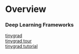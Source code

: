 # Overview

### Deep Learning Frameworks
[tinygrad](https://github.com/tinygrad/tinygrad)  
[tinygrad tour](https://www.youtube.com/watch?v=-MhwhiReY-s)  
[tinygrad tutorial](https://www.youtube.com/watch?v=Sk35MKtCXfQ)  